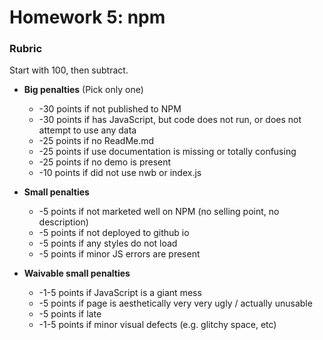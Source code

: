 # Homework 5: npm

### Rubric

Start with 100, then subtract.

* **Big penalties** (Pick only one)
    * -30 points if not published to NPM
    * -30 points if has JavaScript, but code does not run, or does not
      attempt to use any data
    * -25 points if no ReadMe.md
    * -25 points if use documentation is missing or totally confusing
    * -25 points if no demo is present
    * -10 points if did not use nwb or index.js

* **Small penalties**
    * -5 points if not marketed well on NPM (no selling point, no description)
    * -5 points if not deployed to github io
    * -5 points if any styles do not load
    * -5 points if minor JS errors are present

* **Waivable small penalties**
    * -1-5 points if JavaScript is a giant mess
    * -5 points if page is aesthetically very very ugly / actually unusable
    * -5 points if late
    * -1-5 points if minor visual defects (e.g. glitchy space, etc)
